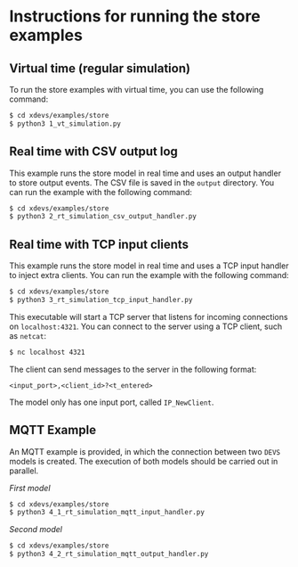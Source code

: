 # Instructions for running the store examples

## Virtual time (regular simulation)

To run the store examples with virtual time, you can use the following command:

```bash
$ cd xdevs/examples/store
$ python3 1_vt_simulation.py
```

## Real time with CSV output log

This example runs the store model in real time and uses an output handler to store output events.
The CSV file is saved in the `output` directory.
You can run the example with the following command:

```bash
$ cd xdevs/examples/store
$ python3 2_rt_simulation_csv_output_handler.py
```

## Real time with TCP input clients

This example runs the store model in real time and uses a TCP input handler to inject extra clients.
You can run the example with the following command:

```bash
$ cd xdevs/examples/store
$ python3 3_rt_simulation_tcp_input_handler.py
```

This executable will start a TCP server that listens for incoming connections on `localhost:4321`.
You can connect to the server using a TCP client, such as `netcat`:

```bash
$ nc localhost 4321
```

The client can send messages to the server in the following format:

```
<input_port>,<client_id>?<t_entered>
```

The model only has one input port, called `IP_NewClient`.

## MQTT Example

An MQTT example is provided, in which the connection between two `DEVS` models is created.
The execution of both models should be carried out in parallel.

_First model_
```bash
$ cd xdevs/examples/store
$ python3 4_1_rt_simulation_mqtt_input_handler.py
```

_Second model_
```bash
$ cd xdevs/examples/store
$ python3 4_2_rt_simulation_mqtt_output_handler.py
```